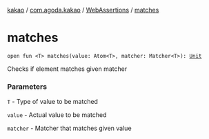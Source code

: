 [kakao](../../index.md) / [com.agoda.kakao](../index.md) / [WebAssertions](index.md) / [matches](.)

# matches

`open fun <T> matches(value: Atom<T>, matcher: Matcher<T>): `[`Unit`](https://kotlinlang.org/api/latest/jvm/stdlib/kotlin/-unit/index.html)

Checks if element matches given matcher

### Parameters

`T` - Type of value to be matched

`value` - Actual value to be matched

`matcher` - Matcher that matches given value